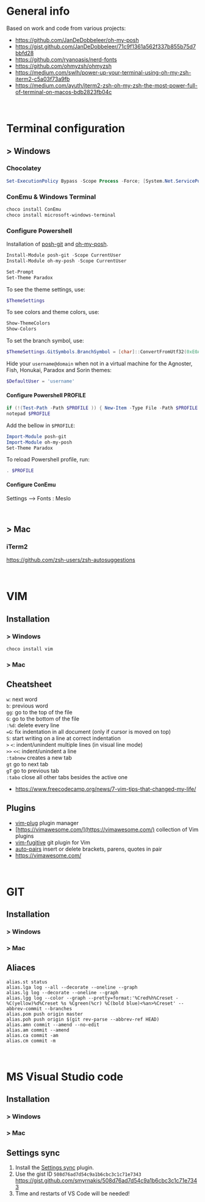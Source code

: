 # General info

Based on work and code from various projects:

* https://github.com/JanDeDobbeleer/oh-my-posh
* https://gist.github.com/JanDeDobbeleer/71c9f1361a562f337b855b75d7bbfd28
* https://github.com/ryanoasis/nerd-fonts
* https://github.com/ohmyzsh/ohmyzsh
* https://medium.com/swlh/power-up-your-terminal-using-oh-my-zsh-iterm2-c5a03f73a9fb
* https://medium.com/ayuth/iterm2-zsh-oh-my-zsh-the-most-power-full-of-terminal-on-macos-bdb2823fb04c

<br>

# Terminal configuration
## > Windows
### Chocolatey
``` ps1
Set-ExecutionPolicy Bypass -Scope Process -Force; [System.Net.ServicePointManager]::SecurityProtocol = [System.Net.ServicePointManager]::SecurityProtocol -bor 3072; iex ((New-Object System.Net.WebClient).DownloadString('https://chocolatey.org/install.ps1'))
```

### ConEmu & Windows Terminal
``` ps1
choco install ConEmu
choco install microsoft-windows-terminal
```

### Configure Powershell
Installation of [posh-git](https://dahlbyk.github.io/posh-git/) and [oh-my-posh](https://pecigonzalo.github.io/Oh-My-Posh/).
``` ps1
Install-Module posh-git -Scope CurrentUser
Install-Module oh-my-posh -Scope CurrentUser
```
``` ps1
Set-Prompt
Set-Theme Paradox
```

To see the theme settings, use:
``` ps1
$ThemeSettings
```

To see colors and theme colors, use:
``` ps1
Show-ThemeColors
Show-Colors
```

To set the branch symbol, use:
``` ps1
$ThemeSettings.GitSymbols.BranchSymbol = [char]::ConvertFromUtf32(0xE0A0)
```

Hide your `username@domain` when not in a virtual machine for the Agnoster, Fish, Honukai, Paradox and Sorin themes:
``` ps1
$DefaultUser = 'username'
```

#### Configure Powershell PROFILE
``` ps1
if (!(Test-Path -Path $PROFILE )) { New-Item -Type File -Path $PROFILE -Force }
notepad $PROFILE
```

Add the bellow in `$PROFILE`:
``` ps1
Import-Module posh-git
Import-Module oh-my-posh
Set-Theme Paradox
```

To reload Powershell profile, run:
``` ps1
. $PROFILE
```

#### Configure ConEmu
Settings --> Fonts : Meslo

<br>

## > Mac
### iTerm2


https://github.com/zsh-users/zsh-autosuggestions

<br>

# VIM
## Installation
### > Windows

``` ps1
choco install vim
```

### > Mac

## Cheatsheet
`w`: next word<br>
`b`: previous word<br>
`gg`: go to the top of the file<br>
`G`: go to the bottom of the file<br>
`:%d`: delete every line<br>
`=G`: fix indentation in all document (only if cursor is moved on top)<br>
`S`: start writing on a line at correct indentation<br>
`>` `<`: indent/unindent multiple lines (in visual line mode)<br>
`>>` `<<`: indent/unindent a line<br>
`:tabnew` creates a new tab<br>
`gt` go to next tab<br>
`gT` go to previous tab<br>
`:tabo` close all other tabs besides the active one<br>

* https://www.freecodecamp.org/news/7-vim-tips-that-changed-my-life/

## Plugins

* [vim-plug](https://github.com/junegunn/vim-plug) plugin manager
* [https://vimawesome.com/](https://vimawesome.com/) collection of Vim plugins
* [vim-fugitive](https://github.com/tpope/vim-fugitive) git plugin for Vim
* [auto-pairs](https://github.com/jiangmiao/auto-pairs) insert or delete brackets, parens, quotes in pair
* https://vimawesome.com/

<br>

# GIT
## Installation
### > Windows

### > Mac


## Aliaces
``` git
alias.st status
alias.lga log --all --decorate --oneline --graph
alias.lg log --decorate --oneline --graph
alias.lgg log --color --graph --pretty=format:'%Cred%h%Creset -%C(yellow)%d%Creset %s %Cgreen(%cr) %C(bold blue)<%an>%Creset' --abbrev-commit --branches
alias.pom push origin master
alias.poh push origin $(git rev-parse --abbrev-ref HEAD)
alias.amn commit --amend --no-edit
alias.am commit --amend
alias.ca commit -am
alias.cm commit -m
```

<br>

# MS Visual Studio code
## Installation
### > Windows

### > Mac

## Settings sync
1) Install the [Settings sync](https://marketplace.visualstudio.com/items?itemName=Shan.code-settings-sync) plugin.
2) Use the gist ID `508d76ad7d54c9a1b6cbc3c1c71e7343`
https://gist.github.com/smyrnakis/508d76ad7d54c9a1b6cbc3c1c71e7343
3) Time and restarts of VS Code will be needed!
